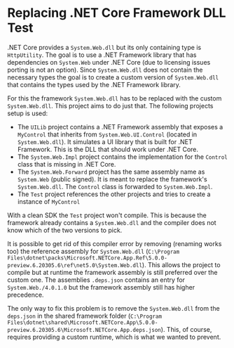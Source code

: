 # Replacing .NET Core Framework DLL Test

.NET Core provides a `System.Web.dll` but its only containing type is `HttpUtility`. The goal is to use a .NET Framework library that has dependencies on `System.Web` under .NET Core (due to licensing issues porting is not an option). Since `System.Web.dll` does not contain the necessary types the goal is to create a custom version of `System.Web.dll` that contains the types used by the .NET Framework library.

For this the framework `System.Web.dll` has to be replaced with the custom `System.Web.dll`. This project aims to do just that. The following projects setup is used:

- The `UILib` project contains a .NET Framework assembly that exposes a `MyControl` that inherits from `System.Web.UI.Control` (located in `System.Web.dll`). It simulates a UI library that is built for .NET Framework. This is the DLL that should work under .NET Core.
- The `System.Web.Impl`  project contains the implementation for the `Control` class that is missing in .NET Core.
- The `System.Web.Forward` project has the same assembly name as `System.Web` (public signed). It is meant to replace the framework's `System.Web.dll`. The `Control` class is forwarded to `System.Web.Impl`.
- The `Test` project references the other projects and tries to create a instance of `MyControl`

With a clean SDK the `Test` project won't compile. This is because the framework already contains a `System.Web.dll` and the compiler does not know which of the two versions to pick.

It is possible to get rid of this compiler error by removing (renaming works too) the reference assembly for `System.Web.dll` (`C:\Program Files\dotnet\packs\Microsoft.NETCore.App.Ref\5.0.0-preview.6.20305.6\ref\net5.0\System.Web.dll`). This allows the project to compile but at runtime the framework  assembly is still preferred over the custom one. The assemblies `.deps.json` contains an entry for `System.Web./4.0.1.0` but the framework assembly still has higher precedence.

The only way to fix this problem is to remove the `System.Web.dll` from the `deps.json` in the shared framework folder (`C:\Program Files\dotnet\shared\Microsoft.NETCore.App\5.0.0-preview.6.20305.6\Microsoft.NETCore.App.deps.json`). This, of course, requires providing a custom runtime, which is what we wanted to prevent.

